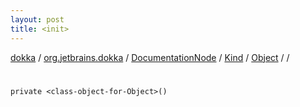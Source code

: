 ```yaml
---
layout: post
title: <init>
---
```

[dokka](../../../../../index.md) / [org.jetbrains.dokka](../../../../index.md) / [DocumentationNode](../../../index.md) / [Kind](../../index.md) / [Object](../index.md) / [<class-object-for-Object>](index.md) / [<init>](_init_.md)

# <init>

```
private <class-object-for-Object>()
```
